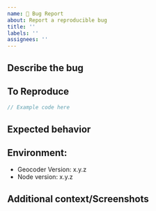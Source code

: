 ```yaml
---
name: 🐞 Bug Report
about: Report a reproducible bug
title: ''
labels: ''
assignees: ''
---
```


<!-- Click "Preview" for a more readable version --

Please read and follow the instructions before submitting an issue:

- Read all our documentation, especially the [README](https://github.com/goparrot/geocoder/blob/master/README.md). It may contain information that helps you solve your issue.
- Ensure your issue isn't already [reported](https://github.com/goparrot/geocoder/issues?utf8=%E2%9C%93&q=is%3Aissue).
- If you aren't sure that the issue is caused by Geocoder or you just need help, please use [Stack Overflow](https://stackoverflow.com/questions/tagged/goparrot-geocoder).
- Ensure it isn't already fixed in the latest Geocoder version.

⚠️👆 Feel free to these instructions before submitting the issue 👆⚠️
-->

## Describe the bug

<!-- A clear and concise description of what the bug is. If your problem is not a bug, please file under Question -->

## To Reproduce

<!-- Code snippet to reproduce, ideally that will work by pasting into something like <https://npm.runkit.com/goparrot/geocoder>, a hosted solution, or a repository that illustrates the issue. **If your problem is not reproducible, please file under Question** -->

```typescript
// Example code here
```

## Expected behavior

<!-- A clear and concise description of what you expected to happen. -->

## Environment:

*   Geocoder Version: x.y.z
*   Node version: x.y.z

## Additional context/Screenshots

<!-- Add any other context about the problem here. If applicable, add screenshots to help explain. -->
